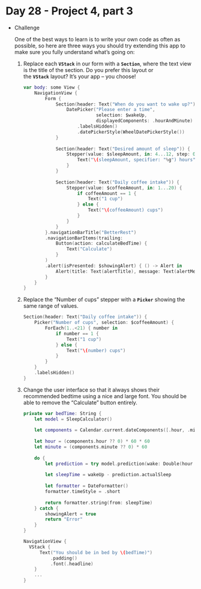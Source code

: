 # Day 28 - Project 4, part 3

- Challenge

    One of the best ways to learn is to write your own code as often as possible, so here are three ways you should try extending this app to make sure you fully understand what’s going on:

    1. Replace each **`VStack`** in our form with a **`Section`**, where the text view is the title of the section. Do you prefer this layout or the **`VStack`** layout? It’s your app – you choose!

        ```swift
        var body: some View {
            NavigationView {
                Form {
                    Section(header: Text("When do you want to wake up?")) {
                        DatePicker("Please enter a time",
                                   selection: $wakeUp,
                                   displayedComponents: .hourAndMinute)
                            .labelsHidden()
                            .datePickerStyle(WheelDatePickerStyle())
                    }
                    
                    Section(header: Text("Desired amount of sleep")) {
                        Stepper(value: $sleepAmount, in: 4...12, step: 0.25) {
                            Text("\(sleepAmount, specifier: "%g") hours")
                        }
                    }
                    
                    Section(header: Text("Daily coffee intake")) {
                        Stepper(value: $coffeeAmount, in: 1...20) {
                            if coffeeAmount == 1 {
                                Text("1 cup")
                            } else {
                                Text("\(coffeeAmount) cups")
                            }
                        }
                    }
                }.navigationBarTitle("BetterRest")
                .navigationBarItems(trailing:
                    Button(action: calculateBedTime) {
                        Text("Calculate")
                    }
                )
                .alert(isPresented: $showingAlert) { () -> Alert in
                    Alert(title: Text(alertTitle), message: Text(alertMessage), dismissButton: .default(Text("Ok")))
                }
            }
        }
        ```

    2. Replace the “Number of cups” stepper with a **`Picker`** showing the same range of values.

        ```swift
        Section(header: Text("Daily coffee intake")) {
            Picker("Number of cups", selection: $coffeeAmount) {
                ForEach(1..<21) { number in
                    if number == 1 {
                        Text("1 cup")
                    } else {
                        Text("\(number) cups")
                    }
                }
            }
            .labelsHidden()
        }
        ```

    3. Change the user interface so that it always shows their recommended bedtime using a nice and large font. You should be able to remove the “Calculate” button entirely.

        ```swift
        private var bedTime: String {
            let model = SleepCalculator()
            
            let components = Calendar.current.dateComponents([.hour, .minute], from: wakeUp)
            
            let hour = (components.hour ?? 0) * 60 * 60
            let minute = (components.minute ?? 0) * 60
            
            do {
                let prediction = try model.prediction(wake: Double(hour + minute), estimatedSleep: sleepAmount, coffee: Double(coffeeAmount))
                
                let sleepTime = wakeUp - prediction.actualSleep
                
                let formatter = DateFormatter()
                formatter.timeStyle = .short
                
                return formatter.string(from: sleepTime)
            } catch {
                showingAlert = true
                return "Error"
            }
        }
        ```

        ```swift
        NavigationView {
          VStack {
              Text("You should be in bed by \(bedTime)")
                  .padding()
                  .font(.headline)
        	}
        	...
        }
        ```